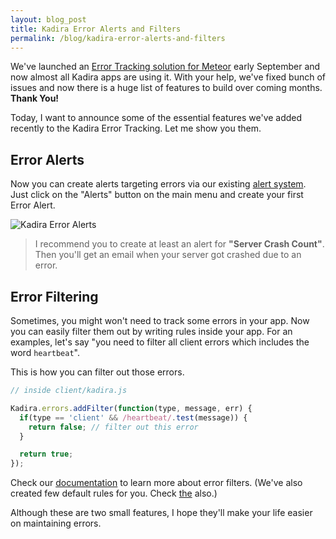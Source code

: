 ```yaml
---
layout: blog_post
title: Kadira Error Alerts and Filters
permalink: /blog/kadira-error-alerts-and-filters
---
```


We've launched an [Error Tracking solution for Meteor](https://kadira.io/blog/awesome-error-tracking-solution-for-meteor-apps-with-kadira/) early September and now almost all Kadira apps are using it. With your help, we've fixed bunch of issues and now there is a huge list of features to build over coming months. **Thank You!**

Today, I want to announce some of the essential features we've added recently to the Kadira Error Tracking. Let me show you them.

## Error Alerts

Now you can create alerts targeting errors via our existing [alert system](https://kadira.io/blog/stay-alert-with-your-meteor-app/). Just click on the "Alerts" button on the main menu and create your first Error Alert.

![Kadira Error Alerts](https://cldup.com/nd2AXi_InR.gif)

> I recommend you to create at least an alert for **"Server Crash Count"**. Then you'll get an email when your server got crashed due to an error.

## Error Filtering

Sometimes, you might won't need to track some errors in your app. Now you can easily filter them out by writing rules inside your app. For an examples, let's say "you need to filter all client errors which includes the word `heartbeat`". 

This is how you can filter out those errors.

~~~js
// inside client/kadira.js

Kadira.errors.addFilter(function(type, message, err) {
  if(type == 'client' && /heartbeat/.test(message)) {
    return false; // filter out this error
  }

  return true;
});
~~~

Check our [documentation](http://support.kadira.io/knowledgebase/articles/431539-filtering-errors) to learn more about error filters.
(We've also created few default rules for you. Check [the](http://support.kadira.io/knowledgebase/articles/431539-filtering-errors) also.)

Although these are two small features, I hope they'll make your life easier on maintaining errors.